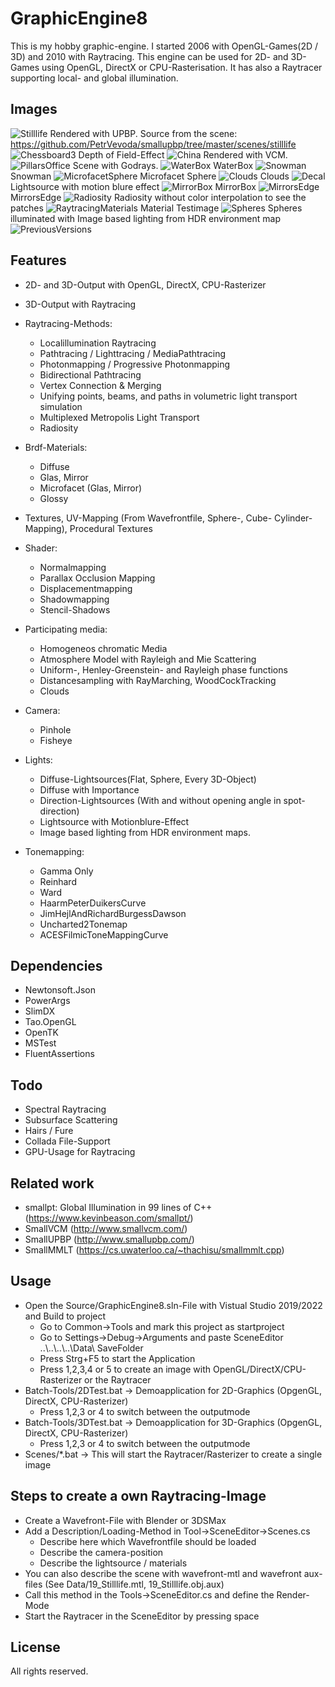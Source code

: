 GraphicEngine8
==============
This is my hobby graphic-engine. I started 2006 with OpenGL-Games(2D / 3D) and 2010 with Raytracing. This engine can be used for 2D- and 3D-Games using OpenGL, DirectX or CPU-Rasterisation. It has also a Raytracer supporting local- and global illumination.

Images
------

![Stilllife](./ResultImages/Stilllife_50K.jpg)
Rendered with UPBP. Source from the scene: https://github.com/PetrVevoda/smallupbp/tree/master/scenes/stilllife
![Chessboard3](./ResultImages/Chessboard3.jpg)
Depth of Field-Effect
![China](./ResultImages/China100kVCM.jpg)
Rendered with VCM.
![PillarsOffice](./Scenes/11_PillarsOffice.jpg)
Scene with Godrays. 
![WaterBox](./ResultImages/WaterBox.JPG)
WaterBox
![Snowman](./ResultImages/Snowman2.jpg)
Snowman
![MicrofacetSphere](./ResultImages/MicrofacetSphere.jpg)
Microfacet Sphere
![Clouds](./ResultImages/Clouds_Spheres.jpg)
Clouds
![Decal](./ResultImages/Decal_250_Samples.jpg)
Lightsource with motion blure effect
![MirrorBox](./Scenes/05_MirrorCornellbox.jpg)
MirrorBox
![MirrorsEdge](./ResultImages/MirrorsEdge.jpg)
MirrorsEdge
![Radiosity](./ResultImages/Radiosity1.jpg)
Radiosity without color interpolation to see the patches
![RaytracingMaterials](./ResultImages/RaytracingMaterials2.jpg)
Material Testimage
![Spheres](./ResultImages/Spheres_IBL.jpg)
Spheres illuminated with Image based lighting from HDR environment map
![PreviousVersions](./ResultImages/Previous_GraphicEngine_Versions/PreviousVersions.jpg)


Features
--------
* 2D- and 3D-Output with OpenGL, DirectX, CPU-Rasterizer
* 3D-Output with Raytracing

* Raytracing-Methods:
	* Localillumination Raytracing
    * Pathtracing / Lighttracing / MediaPathtracing
	* Photonmapping / Progressive Photonmapping
	* Bidirectional Pathtracing
	* Vertex Connection & Merging
	* Unifying points, beams, and paths in volumetric light transport simulation
	* Multiplexed Metropolis Light Transport
	* Radiosity

* Brdf-Materials:
	* Diffuse
    * Glas, Mirror
	* Microfacet (Glas, Mirror)
	* Glossy
	
* Textures, UV-Mapping (From Wavefrontfile, Sphere-, Cube- Cylinder-Mapping), Procedural Textures

* Shader:
	* Normalmapping
    * Parallax Occlusion Mapping
	* Displacementmapping
	* Shadowmapping
	* Stencil-Shadows
	
* Participating media:
	* Homogeneos chromatic Media 
	* Atmosphere Model with Rayleigh and Mie Scattering
	* Uniform-, Henley-Greenstein- and Rayleigh phase functions
	* Distancesampling with RayMarching, WoodCockTracking
	* Clouds
	
* Camera:
    * Pinhole
    * Fisheye
	
* Lights:
    * Diffuse-Lightsources(Flat, Sphere, Every 3D-Object)
	* Diffuse with Importance
	* Direction-Lightsources (With and without opening angle in spot-direction)
	* Lightsource with Motionblure-Effect
    * Image based lighting from HDR environment maps.
	
* Tonemapping:
	* Gamma Only
	* Reinhard
	* Ward
	* HaarmPeterDuikersCurve
	* JimHejlAndRichardBurgessDawson
	* Uncharted2Tonemap
	* ACESFilmicToneMappingCurve
	
Dependencies
------------
* Newtonsoft.Json
* PowerArgs
* SlimDX
* Tao.OpenGL
* OpenTK
* MSTest
* FluentAssertions

Todo
----
* Spectral Raytracing
* Subsurface Scattering
* Hairs / Fure
* Collada File-Support
* GPU-Usage for Raytracing

Related work
------------
* smallpt: Global Illumination in 99 lines of C++ (https://www.kevinbeason.com/smallpt/)
* SmallVCM (http://www.smallvcm.com/)
* SmallUPBP (http://www.smallupbp.com/)
* SmallMMLT (https://cs.uwaterloo.ca/~thachisu/smallmmlt.cpp)

Usage
-----
* Open the Source/GraphicEngine8.sln-File with Vistual Studio 2019/2022 and Build to project
	* Go to Common->Tools and mark this project as startproject
	* Go to Settings->Debug->Arguments and paste SceneEditor ..\\..\\..\\..\\Data\\ SaveFolder
	* Press Strg+F5 to start the Application
	* Press 1,2,3,4 or 5 to create an image with OpenGL/DirectX/CPU-Rasterizer or the Raytracer
* Batch-Tools/2DTest.bat -> Demoapplication for 2D-Graphics (OpgenGL, DirectX, CPU-Rasterizer) 
	* Press 1,2,3 or 4 to switch between the outputmode
* Batch-Tools/3DTest.bat -> Demoapplication for 3D-Graphics (OpgenGL, DirectX, CPU-Rasterizer)
	* Press 1,2,3 or 4 to switch between the outputmode
* Scenes/*.bat -> This will start the Raytracer/Rasterizer to create a single image

Steps to create a own Raytracing-Image
--------------------------------------
* Create a Wavefront-File with Blender or 3DSMax
* Add a Description/Loading-Method in Tool->SceneEditor->Scenes.cs
	* Describe here which Wavefrontfile should be loaded
	* Describe the camera-position
	* Describe the lightsource / materials
* You can also describe the scene with wavefront-mtl and wavefront aux-files (See Data/19_Stilllife.mtl, 19_Stilllife.obj.aux)
* Call this method in the Tools->SceneEditor.cs and define the Render-Mode 
* Start the Raytracer in the SceneEditor by pressing space

License
-------

All rights reserved.

